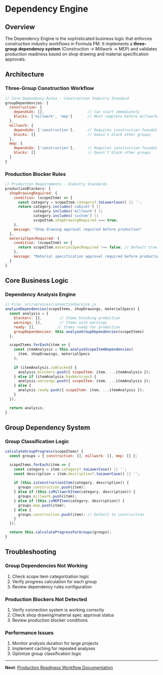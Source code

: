 # Dependency Engine

## Overview

The Dependency Engine is the sophisticated business logic that enforces construction industry workflows in Formula PM. It implements a **three-group dependency system** (Construction → Millwork → MEP) and validates production readiness based on shop drawing and material specification approvals.

## Architecture

### Three-Group Construction Workflow
```javascript
// Core Dependency Rules - Construction Industry Standard
groupDependencies: {
  construction: {
    dependsOn: [],                    // Can start immediately
    blocks: ['millwork', 'mep']       // Must complete before millwork/MEP
  },
  millwork: {
    dependsOn: ['construction'],      // Requires construction foundation
    blocks: []                        // Doesn't block other groups
  },
  mep: {
    dependsOn: ['construction'],      // Requires construction foundation  
    blocks: []                        // Doesn't block other groups
  }
}
```

### Production Blocker Rules
```javascript
// Production Requirements - Industry Standards
productionBlockers: {
  shopDrawingRequired: {
    condition: (scopeItem) => {
      const category = scopeItem.category?.toLowerCase() || '';
      return category.includes('cabinet') || 
             category.includes('millwork') || 
             category.includes('custom') || 
             scopeItem.shopDrawingRequired === true;
    },
    message: "Shop drawing approval required before production"
  },
  materialSpecRequired: {
    condition: (scopeItem) => {
      return scopeItem.materialSpecRequired !== false; // Default true
    },
    message: "Material specification approval required before production"
  }
}
```

## Core Business Logic

### Dependency Analysis Engine
```javascript
// File: src/services/connectionService.js
analyzeDependencies(scopeItems, shopDrawings, materialSpecs) {
  const analysis = {
    blockers: [],        // Items blocking production
    warnings: [],        // Items with warnings
    ready: [],          // Items ready for production
    groupDependencies: this.analyzeGroupDependencies(scopeItems)
  };

  scopeItems.forEach(item => {
    const itemAnalysis = this.analyzeScopeItemDependencies(
      item, shopDrawings, materialSpecs
    );
    
    if (itemAnalysis.isBlocked) {
      analysis.blockers.push({ scopeItem: item, ...itemAnalysis });
    } else if (itemAnalysis.hasWarnings) {
      analysis.warnings.push({ scopeItem: item, ...itemAnalysis });
    } else {
      analysis.ready.push({ scopeItem: item, ...itemAnalysis });
    }
  });

  return analysis;
}
```

## Group Dependency System

### Group Classification Logic
```javascript
calculateGroupProgress(scopeItems) {
  const groups = { construction: [], millwork: [], mep: [] };

  scopeItems.forEach(item => {
    const category = item.category?.toLowerCase() || '';
    const description = item.description?.toLowerCase() || '';
    
    if (this.isConstructionItem(category, description)) {
      groups.construction.push(item);
    } else if (this.isMillworkItem(category, description)) {
      groups.millwork.push(item);
    } else if (this.isMEPItem(category, description)) {
      groups.mep.push(item);
    } else {
      groups.construction.push(item); // Default to construction
    }
  });

  return this.calculateProgressForGroups(groups);
}
```

## Troubleshooting

### Group Dependencies Not Working
1. Check scope item categorization logic
2. Verify progress calculation for each group
3. Review dependency rules configuration

### Production Blockers Not Detected
1. Verify connection system is working correctly
2. Check shop drawing/material spec approval status
3. Review production blocker conditions

### Performance Issues
1. Monitor analysis duration for large projects
2. Implement caching for repeated analyses
3. Optimize group classification logic

---

**Next**: [Production Readiness Workflow Documentation](./production-readiness.md)